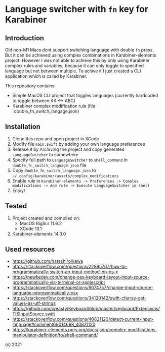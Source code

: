 # Language switcher with `fn` key for Karabiner

## Introduction

Old non-M1 Macs dont support switching language with double `fn` press. But it can be achieved using complex combinations 
in Karabiner-elements project. However I was not able to achieve this by only using Karabiner complex rules and 
variables, because it can only toggle to specified language but not between multiple. To achive it I just created a CLI application
which is called by Karabiner.

This repository contains:
- Simple MacOS CLI project that toggles languages (currently hardcoded to toggle between KK <-> ABC)
- Karabiner complex modification rule (file `double_fn_switch_langage.json)

## Installation

1. Clone this repo and open project in XCode
2. Modify file `main.swift` by adding your own language preferences
3. Release it by Archiving the project and copy generated `LanguageSwitcher` to somewhere
4. Specify full path to `LanguageSwitcher` to `shell_command` in `double_fn_switch_language.json` file
5. Copy `double_fn_switch_language.json` to `~/.config/karabiner/assets/complex_modifications`
6. Enable rule in `Karabiner-elements -> Preferences -> Complex modifications -> Add rule -> Execute LanguageSwitcher in shell`
7. Enjoy!

## Tested
1. Project created and compiled on:
    * MacOS BigSur 11.6.2
    * XCode 13.1
2. Karabiner-elements 14.3.0

## Used resources
* https://github.com/hatashiro/kawa
* https://stackoverflow.com/questions/22885767/how-to-programmatically-switch-an-input-method-on-os-x
* https://newbedev.com/change-osx-keyboard-layout-input-source-programmatically-via-terminal-or-applescript
* https://stackoverflow.com/questions/6074757/change-input-source-language-programmatically-osx
* https://stackoverflow.com/questions/34120142/swift-cfarray-get-values-as-utf-strings
* https://github.com/creasty/Keyboard/blob/master/keyboard/Extensions/TISInputSource.swift
* https://stackoverflow.com/questions/40821120/detect-current-input-language#comment69014698_40821120
* https://karabiner-elements.pqrs.org/docs/json/complex-modifications-manipulator-definition/to/shell-command/


(c) 2021
